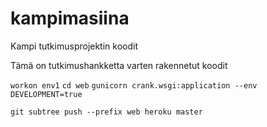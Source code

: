 # kampimasiina
Kampi tutkimusprojektin koodit

Tämä on tutkimushankketta varten rakennetut koodit

`workon env1`
`cd web`
`gunicorn crank.wsgi:application --env DEVELOPMENT=true`

`git subtree push --prefix web heroku master`
